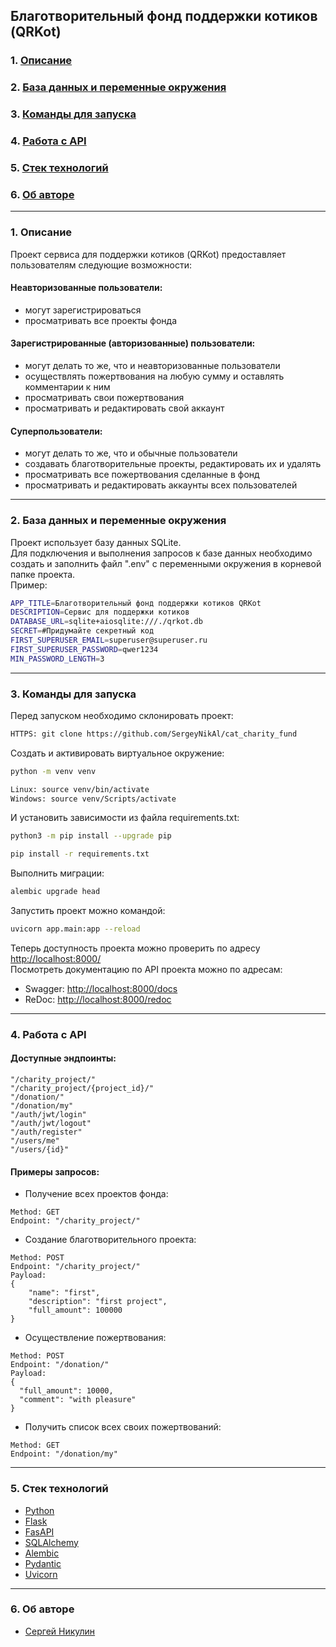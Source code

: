 ## Благотворительный фонд поддержки котиков (QRKot)

### 1. [Описание](#1)
### 2. [База данных и переменные окружения](#2)
### 3. [Команды для запуска](#3)
### 4. [Работа с API](#4)
### 5. [Стек технологий](#5)
### 6. [Об авторе](#6)

---
### 1. Описание <a id=1></a>

Проект сервиса для поддержки котиков (QRKot) предоставляет пользователям следующие возможности:  
#### Неавторизованные пользователи:
  - могут зарегистрироваться
  - просматривать все проекты фонда
#### Зарегистрированные (авторизованные) пользователи:
  - могут делать то же, что и неавторизованные пользователи
  - осуществлять пожертвования на любую сумму и оставлять комментарии к ним
  - просматривать свои пожертвования
  - просматривать и редактировать свой аккаунт
#### Суперпользователи:
  - могут делать то же, что и обычные пользователи
  - создавать благотворительные проекты, редактировать их и удалять
  - просматривать все пожертвования сделанные в фонд
  - просматривать и редактировать аккаунты всех пользователей

---
### 2. База данных и переменные окружения <a id=2></a>

Проект использует базу данных SQLite.  
Для подключения и выполнения запросов к базе данных необходимо создать и заполнить файл ".env" с переменными окружения в корневой папке проекта.  
Пример:
```bash
APP_TITLE=Благотворительный фонд поддержки котиков QRKot
DESCRIPTION=Сервис для поддержки котиков
DATABASE_URL=sqlite+aiosqlite:///./qrkot.db
SECRET=#Придумайте секретный код
FIRST_SUPERUSER_EMAIL=superuser@superuser.ru
FIRST_SUPERUSER_PASSWORD=qwer1234
MIN_PASSWORD_LENGTH=3
```

---
### 3. Команды для запуска <a id=3></a>

Перед запуском необходимо склонировать проект:
```bash
HTTPS: git clone https://github.com/SergeyNikAl/cat_charity_fund
```

Cоздать и активировать виртуальное окружение:
```bash
python -m venv venv
```
```bash
Linux: source venv/bin/activate
Windows: source venv/Scripts/activate
```

И установить зависимости из файла requirements.txt:
```bash
python3 -m pip install --upgrade pip
```
```bash
pip install -r requirements.txt
```

Выполнить миграции:
```bash
alembic upgrade head
```

Запустить проект можно командой:
```bash
uvicorn app.main:app --reload
```

Теперь доступность проекта можно проверить по адресу [http://localhost:8000/](http://localhost:8000/)  
Посмотреть документацию по API проекта можно по адресам:<a id=API></a>
  - Swagger: [http://localhost:8000/docs](http://localhost:8000/docs)
  - ReDoc: [http://localhost:8000/redoc](http://localhost:8000/redoc)

---
### 4. Работа с API <a id=4></a>

#### Доступные эндпоинты:
```
"/charity_project/"
"/charity_project/{project_id}/"
"/donation/"
"/donation/my"
"/auth/jwt/login"
"/auth/jwt/logout"
"/auth/register"
"/users/me"
"/users/{id}"
```

#### Примеры запросов:
- Получение всех проектов фонда:
```
Method: GET
Endpoint: "/charity_project/"
```

- Создание благотворительного проекта:
```
Method: POST
Endpoint: "/charity_project/"
Payload:
{
    "name": "first",
    "description": "first project",
    "full_amount": 100000
}
```

- Осуществление пожертвования:
```
Method: POST
Endpoint: "/donation/"
Payload:
{
  "full_amount": 10000,
  "comment": "with pleasure"
}
```

- Получить список всех своих пожертвований:
```
Method: GET
Endpoint: "/donation/my"
```

---
### 5. Стек технологий <a id=5></a>

- [Python](https://www.python.org/)
- [Flask](https://flask.org/)
- [FasAPI](https://fastapi.tiangolo.com/)
- [SQLAlchemy](https://www.sqlalchemy.org/)
- [Alembic](https://alembic.sqlalchemy.org/en/latest/)
- [Pydantic](https://docs.pydantic.dev/)
- [Uvicorn](https://www.uvicorn.org/)

---
### 6. Об авторе <a id=6></a>

- [Сергей Никулин](https://github.com/SergeyNikAl)